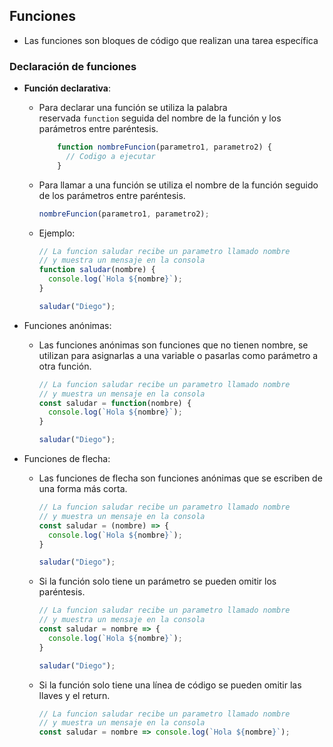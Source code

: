 
## Funciones

- Las funciones son bloques de código que realizan una tarea específica

### Declaración de funciones

- **Función declarativa**:
    - Para declarar una función se utiliza la palabra reservada `function` seguida del nombre de la función y los parámetros entre paréntesis.
        
        ```js
            function nombreFuncion(parametro1, parametro2) {
              // Codigo a ejecutar
            }
        ```
        
    - Para llamar a una función se utiliza el nombre de la función seguido de los parámetros entre paréntesis.
        
        ```js
        nombreFuncion(parametro1, parametro2);
        ```
        
    - Ejemplo:
        
        ```js
        // La funcion saludar recibe un parametro llamado nombre
        // y muestra un mensaje en la consola
        function saludar(nombre) {
          console.log(`Hola ${nombre}`);
        }
        
        saludar("Diego");
        ```
        
- Funciones anónimas:
    - Las funciones anónimas son funciones que no tienen nombre, se utilizan para asignarlas a una variable o pasarlas como parámetro a otra función.
        
        ```js
        // La funcion saludar recibe un parametro llamado nombre
        // y muestra un mensaje en la consola
        const saludar = function(nombre) {
          console.log(`Hola ${nombre}`);
        }
        
        saludar("Diego");
        ```
        
- Funciones de flecha:
    - Las funciones de flecha son funciones anónimas que se escriben de una forma más corta.
        
        ```js
        // La funcion saludar recibe un parametro llamado nombre
        // y muestra un mensaje en la consola
        const saludar = (nombre) => {
          console.log(`Hola ${nombre}`);
        }
        
        saludar("Diego");
        ```
        
    - Si la función solo tiene un parámetro se pueden omitir los paréntesis.
        
        ```js
        // La funcion saludar recibe un parametro llamado nombre
        // y muestra un mensaje en la consola
        const saludar = nombre => {
          console.log(`Hola ${nombre}`);
        }
        
        saludar("Diego");
        ```
        
    - Si la función solo tiene una línea de código se pueden omitir las llaves y el return.
    
        ```js    
        // La funcion saludar recibe un parametro llamado nombre
        // y muestra un mensaje en la consola
        const saludar = nombre => console.log(`Hola ${nombre}`);
        ```